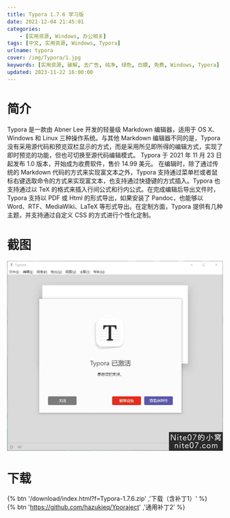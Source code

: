 ```yaml
---
title: Typora 1.7.6 学习版
date: 2021-12-04 21:45:01
categories:
    - [实用资源, Windows, 办公相关]
tags: [中文, 实用资源, Windows, Typora]
urlname: typora
cover: /img/Typora/1.jpg
keywords: [实用资源, 破解, 去广告, 纯净, 绿色, 白嫖, 免费, Windows, Typora]
updated: 2023-11-22 16:00:00
---
```


# 简介

Typora 是一款由 Abner Lee 开发的轻量级 Markdown 编辑器，适用于 OS X、Windows 和 Linux 三种操作系统。与其他 Markdown 编辑器不同的是，Typora 没有采用源代码和预览双栏显示的方式，而是采用所见即所得的编辑方式，实现了即时预览的功能，但也可切换至源代码编辑模式。
Typora 于 2021 年 11 月 23 日起发布 1.0 版本，开始成为收费软件，售价 14.99 美元。
在编辑时，除了通过传统的 Markdown 代码的方式来实现富文本之外，Typora 支持通过菜单栏或者鼠标右键选取命令的方式来实现富文本，也支持通过快捷键的方式插入。Typora 也支持通过以 TeX 的格式来插入行间公式和行内公式。在完成编辑后导出文件时，Typora 支持以 PDF 或 Html 的形式导出，如果安装了 Pandoc，也能够以 Word、RTF、MediaWiki、LaTeX 等形式导出。在定制方面，Typora 提供有几种主题，并支持通过自定义 CSS 的方式进行个性化定制。

# 截图

![](/img/Typora/2.jpg)

# 下载

{% btn '/download/index.html?f=Typora-1.7.6.zip' ,'下载（含补丁1）' %}
<br>
{% btn 'https://github.com/hazukieq/Yporaject' ,'通用补丁2' %}
